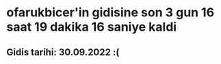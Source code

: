 # ofarukbicer'in gidisine son 3 gun 16 saat 19 dakika 16 saniye kaldi

## Gidis tarihi: 30.09.2022 :(